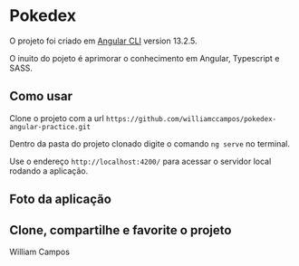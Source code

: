 # Pokedex

O projeto foi criado em  [Angular CLI](https://github.com/angular/angular-cli) version 13.2.5.

O inuito do pojeto é aprimorar o conhecimento em Angular, Typescript e SASS.
## Como usar

Clone o projeto com a url `https://github.com/williamccampos/pokedex-angular-practice.git`

Dentro da pasta do projeto clonado digite o comando `ng serve` no terminal.

Use o endereço `http://localhost:4200/` para acessar o servidor local rodando a aplicação.

## Foto da aplicação


## Clone, compartilhe e favorite o projeto

William Campos

